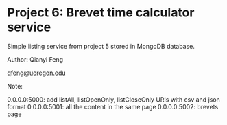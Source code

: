# Project 6: Brevet time calculator service

Simple listing service from project 5 stored in MongoDB database.

Author: Qianyi Feng

qfeng@uoregon.edu

Note: 

0.0.0.0:5000: add listAll, listOpenOnly, listCloseOnly URIs with csv and json format
0.0.0.0:5001: all the content in the same page
0.0.0.0:5002: brevets page
